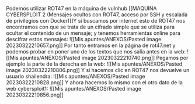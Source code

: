 Podemos utilizar ROT47 en la máquina de vulnhub [[MAQUINA CYBERSPLOIT 2 (Mensajes ocultos con ROT47, acceso por SSH y escalada de privilegios con Docker)]]Y si buscamos por internet esto de ROT47 nos encontramos con que se trata de un cifrado simple que se utiliza para ocultar el contenido de un mensaje; y tenemos herramientas online para descifrar estos mensajes:
![[Mis apuntes/ANEXOS/Pasted image 20230322210657.png]]
Por tanto entramos en la página de rot47.net y podemos probar en poner uno de los textos que nos salía antes en la web:
![[Mis apuntes/ANEXOS/Pasted image 20230322210740.png]]
Pegamos por ejemplo la parte de la derecha en la web:
![[Mis apuntes/ANEXOS/Pasted image 20230322210806.png]]
Y si hacemos clic en ROT47 nos devuelve un usuario shailendra:
![[Mis apuntes/ANEXOS/Pasted image 20230322210828.png]]
Y ahora hacemos lo mismo con el otro dato de la web cybersploit1:
![[Mis apuntes/ANEXOS/Pasted image 20230322210856.png]]
